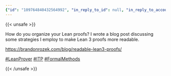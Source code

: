 ```yaml
---
{"id": "109764840432564992", "in_reply_to_id": null, "in_reply_to_account_id": null, "sensitive": false, "spoiler_text": "", "visibility": "public", "language": "en", "replies_count": 0, "reblogs_count": 0, "favourites_count": 0, "edited_at": null, "reblog": null, "application": null, "account": {"id": "108219415927856966", "username": "brozek", "acct": "brozek", "display_name": "Brandon Rozek", "url": "https://fosstodon.org/@brozek", "uri": "https://fosstodon.org/users/brozek", "avatar": "https://cdn.fosstodon.org/accounts/avatars/108/219/415/927/856/966/original/bae9f46f23936e79.jpg", "avatar_static": "https://cdn.fosstodon.org/accounts/avatars/108/219/415/927/856/966/original/bae9f46f23936e79.jpg", "header": "https://fosstodon.org/headers/original/missing.png", "header_static": "https://fosstodon.org/headers/original/missing.png", "noindex": true, "roles": []}, "media_attachments": [], "mentions": [], "tags": [{"name": "leanprover", "url": "https://fosstodon.org/tags/leanprover"}, {"name": "itp", "url": "https://fosstodon.org/tags/itp"}, {"name": "formalmethods", "url": "https://fosstodon.org/tags/formalmethods"}], "emojis": [], "card": {"url": "https://brandonrozek.com/blog/readable-lean3-proofs/", "title": "Readable Lean 3 Proofs", "description": "Important Note: This blog post uses the Lean 3 syntax\nInteractive theorem provers are notorious for showcasing unreadable proofs. Let\u2019s illustrate our point with a couple examples and discuss various ways we can make it more readable.\nDisjunction Elimination Disjunction Elimination or proof by cases is a rule of inference that states the following. Consider you have the following three proofs:\n$p \\vee q$ $p \\rightarrow r$ $q \\rightarrow r$ Then it doesn\u2019t matter if it is $p$ rather than $q$ that holds, in the end $r$ holds.", "language": "en", "type": "link", "author_name": "Brandon Rozek", "author_url": "https://brandonrozek.com/", "provider_name": "", "provider_url": "", "html": "", "width": 0, "height": 0, "image": null, "image_description": "", "embed_url": "", "blurhash": null, "published_at": null}, "poll": null, "syndication": "https://fosstodon.org/@brozek/109764840432564992", "date": "2023-01-28T04:02:26.641Z"}
---
```

{{< unsafe >}}
<p>How do you organize your Lean proofs? I wrote a blog post discussing some strategies I employ to make Lean 3 proofs more readable.</p><p><a href="https://brandonrozek.com/blog/readable-lean3-proofs/" target="_blank" rel="nofollow noopener noreferrer" translate="no"><span class="invisible">https://</span><span class="ellipsis">brandonrozek.com/blog/readable</span><span class="invisible">-lean3-proofs/</span></a></p><p><a href="https://fosstodon.org/tags/LeanProver" class="mention hashtag" rel="tag">#<span>LeanProver</span></a> <a href="https://fosstodon.org/tags/ITP" class="mention hashtag" rel="tag">#<span>ITP</span></a> <a href="https://fosstodon.org/tags/FormalMethods" class="mention hashtag" rel="tag">#<span>FormalMethods</span></a></p>
{{< /unsafe >}}
